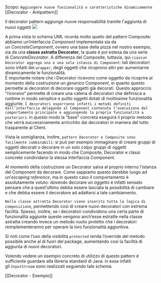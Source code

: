 Scopo: `Aggiungere nuove funzionalità o caratteristiche dinamicamente`
[[Decorator - Antipattern]]

Il decorator pattern aggiunge nuove responsabilità tramite l'aggiunta di nuovi oggetti
[![](https://marcobuster.github.io/sweng/mdbook-plantuml-img/66d161eb9e65c5f8314ad9a2d89c3de5f13730a2.svg)](https://marcobuster.github.io/sweng/mdbook-plantuml-img/66d161eb9e65c5f8314ad9a2d89c3de5f13730a2.svg)

A prima vista lo schema UML ricorda molto quello del pattern Composite: abbiamo un’interfaccia _Component_ implementata sia da un _ConcreteComponent_, ovvero una base della pizza nel nostro esempio, sia da una **classe astratta Decorator**, la quale è poi estesa da una serie di _ConcreteDecorator_. 
A differenza del Composite, tuttavia, qui `ciascun Decorator aggrega una e una sola istanza di Component`: tali decoratori sono infatti dei `wrapper`, degli oggetti che _ricoprono_ altri per aumentarne dinamicamente le funzionalità.  
È importante notare che i Decorator ricevono come oggetto da ricoprire al momento della costruzione un _generico Component_, in quanto questo permette ai decoratori di decorare oggetti già decorati. Questo approccio “ricorsivo” permette di creare una catena di decoratori che definisca a runtime in modo semplice e pulito oggetti dotati di moltissime funzionalità aggiunte. 
`I decoratori esporranno infatti i metodi definiti dall’interfaccia delegando al Component contenuto l’esecuzione del comportamento principale e aggiungendo la propria funzionalità a posteriori`: in questo modo la “base” concreta eseguirà il proprio metodo che verrà successivamente arricchito dai decoratori in maniera del tutto trasparente al Client.

Vista la somiglianza, inoltre, `pattern Decorator e Composite sono facilmente combinabili`: si può per esempio immaginare di creare gruppi di oggetti decorati o decorare in un solo colpo gruppi di oggetti semplicemente facendo in modo che Composite, Decorator e classi concrete condividano la stessa interfaccia Component.

Al momento della costruzione un Decorator salva al proprio interno l’istanza del Component da decorare. Come sappiamo questo darebbe luogo ad un’_escaping reference_, ma in questo caso il comportamento è assolutamente voluto: dovendo decorare un oggetto è infatti sensato pensare che a quest’ultimo debba essere lasciata la possibilità di cambiare e che debba essere il decoratore ad adattarsi a tale cambiamento.

`Nella classe astratta Decorator viene inserita tutta la logica di composizione`, permettendo così di creare nuovi decoratori con estrema facilità. Spesso, inoltre, se i decoratori condividono una certa parte di funzionalità aggiunte queste vengono anch’esse estratte nella classe astratta creando invece un metodo vuoto protetto che i decoratori reimplementeranno per operare la loro funzionalità aggiuntiva.

Si noti come l’uso della visibilità `protected` renda l’override del metodo possibile anche al di fuori del package, aumentando così la facilità di aggiunta di nuovi decoratori.


Volendo vedere un esempio concreto di utilizzo di questo pattern è sufficiente guardare alla libreria standard di Java: in essa infatti gli `InputStream` sono realizzati seguendo tale schema.

[[Decorator - Esempio]]